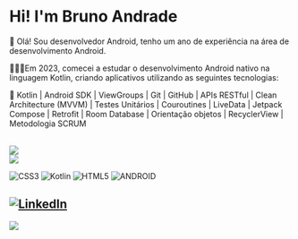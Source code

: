 # Hi! I'm Bruno Andrade
💭 Olá! Sou desenvolvedor Android, tenho um ano de experiência na área de desenvolvimento Android.

👨🏼‍💻Em 2023, comecei a estudar o desenvolvimento Android nativo na linguagem Kotlin, criando aplicativos utilizando as seguintes tecnologias: 

🎯 Kotlin | Android SDK | ViewGroups | Git | GitHub | APIs RESTful | Clean Architecture (MVVM) | Testes Unitários | Couroutines | LiveData | Jetpack Compose | Retrofit | Room Database  | Orientação objetos | RecyclerView | Metodologia SCRUM    <br><br>


![](https://github-readme-stats.vercel.app/api?username=BrunoAnndrade&theme=dracula&hide_border=true&include_all_commits=false&count_private=false)<br/>
![](https://github-readme-streak-stats.herokuapp.com/?user=BrunoAnndrade&theme=dracula&hide_border=true)<br/>


![CSS3](https://img.shields.io/badge/css3-%231572B6.svg?style=for-the-badge&logo=css3&logoColor=white) ![Kotlin](https://img.shields.io/badge/kotlin-%230095D5.svg?style=for-the-badge&logo=kotlin&logoColor=white) ![HTML5](https://img.shields.io/badge/html5-%23E34F26.svg?style=for-the-badge&logo=html5&logoColor=white) ![ANDROID](https://img.shields.io/badge/android-%2320232a.svg?style=for-the-badge&logo=android&logoColor=%a4c639)

[![LinkedIn](https://img.shields.io/badge/LinkedIn-%230077B5.svg?logo=linkedin&logoColor=white)](https://www.linkedin.com/in/bruno-andrade-312a48141/) 
---
[![](https://visitcount.itsvg.in/api?id=BrunoAnndrade&icon=0&color=12)](https://visitcount.itsvg.in)

<!-- Proudly created with GPRM ( https://gprm.itsvg.in ) -->
